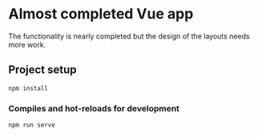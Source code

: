 # Almost completed Vue app
The functionality is nearly completed but the design of the layouts needs more work.

## Project setup
```
npm install
```

### Compiles and hot-reloads for development
```
npm run serve
```

